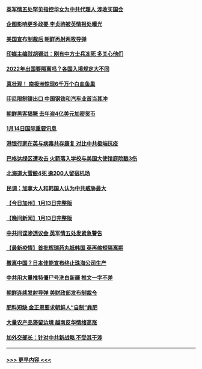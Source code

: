 #### [英军情五处罕见指控华女为中共代理人 涉收买国会](../pages/prog202/a103321349.md?t=01150850) 
#### [企图影响更多政要 李贞驹被英情报处曝光](../pages/prog202/a103321212.md?t=01150850) 
#### [美国宣布制裁后 朝鲜再射两枚导弹](../pages/prog202/a103321204.md?t=01150850) 
#### [印媒主编怼胡锡进：刚有中方士兵冻死 多关心他们](../pages/prog202/a103321148.md?t=01150850) 
#### [2022年出国要隔离吗？各国入境规定大不同](../pages/prog202/a103321106.md?t=01150850) 
#### [真壮观！ 南极洲惊现6千万个白血鱼巢](../pages/prog202/a103320944.md?t=01150850) 
#### [印尼限制镍出口 中国钢铁和汽车业首当其冲](../pages/prog202/a103320935.md?t=01150850) 
#### [朝鲜黑客猖獗 去年盗4亿美元加密货币](../pages/prog202/a103320924.md?t=01150850) 
#### [1月14日国际重要讯息](../pages/prog202/a103320947.md?t=01150850) 
#### [港银行家在英与病毒共存康复 对比中共极端抗疫](../pages/prog202/a103320951.md?t=01150850) 
#### [巴格达绿区遭攻击 火箭落入学校与美国大使馆庭院酿3伤](../pages/prog202/a103320791.md?t=01150850) 
#### [北海道大雪酿4死 逾200人留宿机场](../pages/prog202/a103320784.md?t=01150850) 
#### [民调：加拿大人和韩国人认为中共威胁最大](../pages/prog202/a103320750.md?t=01150850) 
#### [【今日加州】1月13日完整版](../pages/prog202/a103320715.md?t=01150850) 
#### [【晚间新闻】1月13日完整版](../pages/prog202/a103320690.md?t=01150850) 
#### [中共间谍渗透议会 英军情五处发紧急警告](../pages/prog202/a103320540.md?t=01150850) 
#### [【最新疫情】首批辉瑞药丸抵韩国 英再缩短隔离期](../pages/prog202/a103320345.md?t=01150850) 
#### [撤离中国？日本佳能宣布终止珠海公司生产](../pages/prog202/a103320432.md?t=01150850) 
#### [中共用大量推特僵尸号洗白新疆 推文一字不差](../pages/prog202/a103320386.md?t=01150850) 
#### [朝鲜连续发射导弹 美财政部发布制裁令](../pages/prog202/a103320339.md?t=01150850) 
#### [肥料短缺 金正恩要求朝鲜人“自制”粪肥](../pages/prog202/a103320124.md?t=01150850) 
#### [大量农产品滞留边境 越南反华情绪高涨](../pages/prog202/a103320103.md?t=01150850) 
#### [加外交部长：针对中共新战略 不受其干涉](../pages/prog202/a103320081.md?t=01150850) 

----
#### [ >>> 更早内容 <<< ](../indexes/prog202-earlier.md)
